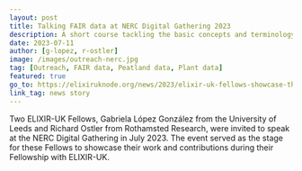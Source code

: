 ```yaml
---
layout: post
title: Talking FAIR data at NERC Digital Gathering 2023
description: A short course tackling the basic concepts and terminology of FAIR data
date: 2023-07-11
author: [g-lopez, r-ostler]
image: /images/outreach-nerc.jpg
tag: [Outreach, FAIR data, Peatland data, Plant data]
featured: true
go_to: https://elixiruknode.org/news/2023/elixir-uk-fellows-showcase-their-work-at-nerc-digital-gathering-2023/
link_tag: news story
---
```


Two ELIXIR-UK Fellows, Gabriela López González from the University of Leeds and Richard Ostler from Rothamsted Research, were invited to speak at the NERC Digital Gathering in July 2023. The event served as the stage for these Fellows to showcase their work and contributions during their Fellowship with ELIXIR-UK.